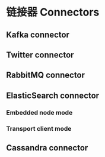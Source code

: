 # 链接器 Connectors

## Kafka connector

## Twitter connector

## RabbitMQ connector

## ElasticSearch connector

### Embedded node mode

### Transport client mode

## Cassandra connector

